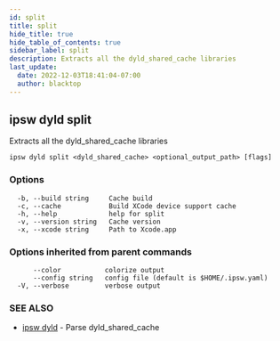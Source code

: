 ```yaml
---
id: split
title: split
hide_title: true
hide_table_of_contents: true
sidebar_label: split
description: Extracts all the dyld_shared_cache libraries
last_update:
  date: 2022-12-03T18:41:04-07:00
  author: blacktop
---
```

## ipsw dyld split

Extracts all the dyld_shared_cache libraries

```
ipsw dyld split <dyld_shared_cache> <optional_output_path> [flags]
```

### Options

```
  -b, --build string     Cache build
  -c, --cache            Build XCode device support cache
  -h, --help             help for split
  -v, --version string   Cache version
  -x, --xcode string     Path to Xcode.app
```

### Options inherited from parent commands

```
      --color           colorize output
      --config string   config file (default is $HOME/.ipsw.yaml)
  -V, --verbose         verbose output
```

### SEE ALSO

* [ipsw dyld](/docs/cli/ipsw/dyld)	 - Parse dyld_shared_cache

